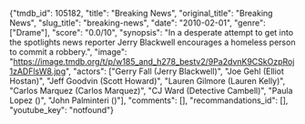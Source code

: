{"tmdb_id": 105182, "title": "Breaking News", "original_title": "Breaking News", "slug_title": "breaking-news", "date": "2010-02-01", "genre": ["Drame"], "score": "0.0/10", "synopsis": "In a desperate attempt to get into the spotlights news reporter Jerry Blackwell encourages a homeless person to commit a robbery.", "image": "https://image.tmdb.org/t/p/w185_and_h278_bestv2/9Pa2dvnK9CSkOzpRoj1zADFlsW8.jpg", "actors": ["Gerry Fall (Jerry Blackwell)", "Joe Gehl (Elliot Hostan)", "Jeff Goodvin (Scott Howard)", "Lauren Gilmore (Lauren Kelly)", "Carlos Marquez (Carlos Marquez)", "CJ Ward (Detective Cambell)", "Paula Lopez ()", "John Palminteri ()"], "comments": [], "recommandations_id": [], "youtube_key": "notfound"}